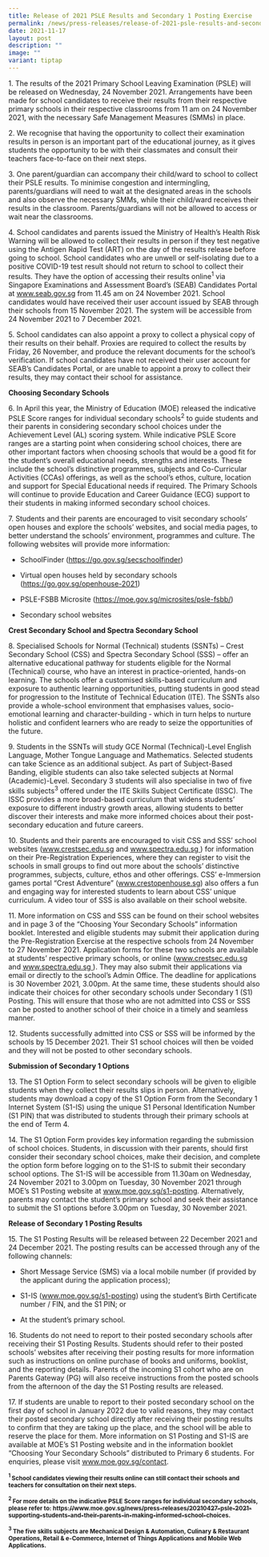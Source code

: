 ```yaml
---
title: Release of 2021 PSLE Results and Secondary 1 Posting Exercise
permalink: /news/press-releases/release-of-2021-psle-results-and-secondary-1-posting-exercise/
date: 2021-11-17
layout: post
description: ""
image: ""
variant: tiptap
---
```

<p>1. The results of the 2021 Primary School Leaving Examination (PSLE) will
be released on Wednesday, 24 November 2021. Arrangements have been made
for school candidates to receive their results from their respective primary
schools in their respective classrooms from 11 am on 24 November 2021,
with the necessary Safe Management Measures (SMMs) in place.</p>
<p>2. We recognise that having the opportunity to collect their examination
results in person is an important part of the educational journey, as it
gives students the opportunity to be with their classmates and consult
their teachers face-to-face on their next steps.</p>
<p>3. One parent/guardian can accompany their child/ward to school to collect
their PSLE results. To minimise congestion and intermingling, parents/guardians
will need to wait at the designated areas in the schools and also observe
the necessary SMMs, while their child/ward receives their results in the
classroom. Parents/guardians will not be allowed to access or wait near
the classrooms.</p>
<p>4. School candidates and parents issued the Ministry of Health’s Health
Risk Warning will be allowed to collect their results in person if they
test negative using the Antigen Rapid Test (ART) on the day of the results
release before going to school. School candidates who are unwell or self-isolating
due to a positive COVID-19 test result should not return to school to collect
their results. They have the option of accessing their results online<sup>1</sup> via
Singapore Examinations and Assessment Board’s (SEAB) Candidates Portal
at <a href="https://www.seab.gov.sg/" rel="noopener noreferrer nofollow" target="_blank"><u>www.seab.gov.sg</u></a> from
11.45 am on 24 November 2021. School candidates would have received their
user account issued by SEAB through their schools from 15 November 2021.
The system will be accessible from 24 November 2021 to 7 December 2021.</p>
<p>5. School candidates can also appoint a proxy to collect a physical copy
of their results on their behalf. Proxies are required to collect the results
by Friday, 26 November, and produce the relevant documents for the school’s
verification. If school candidates have not received their user account
for SEAB’s Candidates Portal, or are unable to appoint a proxy to collect
their results, they may contact their school for assistance.</p>
<p><strong>Choosing Secondary Schools</strong>
</p>
<p>6. In April this year, the Ministry of Education (MOE) released the indicative
PSLE Score ranges for individual secondary schools<sup>2</sup> to guide
students and their parents in considering secondary school choices under
the Achievement Level (AL) scoring system. While indicative PSLE Score
ranges are a starting point when considering school choices, there are
other important factors when choosing schools that would be a good fit
for the student’s overall educational needs, strengths and interests. These
include the school’s distinctive programmes, subjects and Co-Curricular
Activities (CCAs) offerings, as well as the school’s ethos, culture, location
and support for Special Educational needs if required. The Primary Schools
will continue to provide Education and Career Guidance (ECG) support to
their students in making informed secondary school choices.</p>
<p>7. Students and their parents are encouraged to visit secondary schools’
open houses and explore the schools’ websites, and social media pages,
to better understand the schools’ environment, programmes and culture.
The following websites will provide more information:</p>
<ul data-tight="true" class="tight">
<li>
<p>SchoolFinder (<a href="https://go.gov.sg/secschoolfinder" rel="noopener noreferrer nofollow" target="_blank"><u>https://go.gov.sg/secschoolfinder</u></a>)</p>
</li>
<li>
<p>Virtual open houses held by secondary schools (<a href="https://go.gov.sg/openhouse-2021" rel="noopener noreferrer nofollow" target="_blank"><u>https://go.gov.sg/openhouse-2021</u></a>)</p>
</li>
<li>
<p>PSLE-FSBB Microsite (<a href="https://moe.gov.sg/microsites/psle-fsbb/" rel="noopener noreferrer nofollow" target="_blank"><u>https://moe.gov.sg/microsites/psle-fsbb/</u></a>)</p>
</li>
<li>
<p>Secondary school websites</p>
</li>
</ul>
<p><strong>Crest Secondary School and Spectra Secondary School</strong>
</p>
<p>8. Specialised Schools for Normal (Technical) students (SSNTs) – Crest
Secondary School (CSS) and Spectra Secondary School (SSS) – offer an alternative
educational pathway for students eligible for the Normal (Technical) course,
who have an interest in practice-oriented, hands-on learning. The schools
offer a customised skills-based curriculum and exposure to authentic learning
opportunities, putting students in good stead for progression to the Institute
of Technical Education (ITE). The SSNTs also provide a whole-school environment
that emphasises values, socio-emotional learning and character-building
- which in turn helps to nurture holistic and confident learners who are
ready to seize the opportunities of the future.</p>
<p>9. Students in the SSNTs will study GCE Normal (Technical)-Level English
Language, Mother Tongue Language and Mathematics. Selected students can
take Science as an additional subject. As part of Subject-Based Banding,
eligible students can also take selected subjects at Normal (Academic)-Level.
Secondary 3 students will also specialise in two of five skills subjects<sup>3</sup> offered
under the ITE Skills Subject Certificate (ISSC). The ISSC provides a more
broad-based curriculum that widens students’ exposure to different industry
growth areas, allowing students to better discover their interests and
make more informed choices about their post-secondary education and future
careers.</p>
<p>10. Students and their parents are encouraged to visit CSS and SSS’ school
websites (<a href="www.crestsec.edu.sg" rel="noopener noreferrer nofollow" target="_blank"><u>www.crestsec.edu.sg</u></a> and
<a href="www.spectra.edu.sg" rel="noopener noreferrer nofollow" target="_blank"><u>www.spectra.edu.sg</u>
</a>) for information on their Pre-Registration Experiences, where they can
register to visit the schools in small groups to find out more about the
schools’ distinctive programmes, subjects, culture, ethos and other offerings.
CSS’ e-Immersion games portal “Crest Adventure” (<a href="www.crestopenhouse.sg" rel="noopener noreferrer nofollow" target="_blank">www.crestopenhouse.sg</a>) also offers a fun
and engaging way for interested students to learn about CSS’ unique curriculum.
A video tour of SSS is also available on their school website.</p>
<p>11. More information on CSS and SSS can be found on their school websites
and in page 3 of the “Choosing Your Secondary Schools” information booklet.
Interested and eligible students may submit their application during the
Pre-Registration Exercise at the respective schools from 24 November to
27 November 2021. Application forms for these two schools are available
at students’ respective primary schools, or online (<a href="www.crestsec.edu.sg" rel="noopener noreferrer nofollow" target="_blank"><u>www.crestsec.edu.sg</u></a> and
<a href="www.spectra.edu.sg" rel="noopener noreferrer nofollow" target="_blank"><u>www.spectra.edu.sg</u>
</a>). They may also submit their applications via email or directly to the
school’s Admin Office. The deadline for applications is 30 November 2021,
3.00pm. At the same time, these students should also indicate their choices
for other secondary schools under Secondary 1 (S1) Posting. This will ensure
that those who are not admitted into CSS or SSS can be posted to another
school of their choice in a timely and seamless manner.</p>
<p>12. Students successfully admitted into CSS or SSS will be informed by
the schools by 15 December 2021. Their S1 school choices will then be voided
and they will not be posted to other secondary schools.</p>
<p><strong>Submission of Secondary 1 Options</strong>
</p>
<p>13. The S1 Option Form to select secondary schools will be given to eligible
students when they collect their results slips in person. Alternatively,
students may download a copy of the S1 Option Form from the Secondary 1
Internet System (S1-IS) using the unique S1 Personal Identification Number
(S1 PIN) that was distributed to students through their primary schools
at the end of Term 4.</p>
<p>14. The S1 Option Form provides key information regarding the submission
of school choices. Students, in discussion with their parents, should first
consider their secondary school choices, make their decision, and complete
the option form before logging on to the S1-IS to submit their secondary
school options. The S1-IS will be accessible from 11.30am on Wednesday,
24 November 2021 to 3.00pm on Tuesday, 30 November 2021 through MOE’s S1
Posting website at <a href="www.moe.gov.sg/s1-posting" rel="noopener noreferrer nofollow" target="_blank"><u>www.moe.gov.sg/s1-posting</u></a>.
Alternatively, parents may contact the student’s primary school and seek
their assistance to submit the S1 options before 3.00pm on Tuesday, 30
November 2021.</p>
<p><strong>Release of Secondary 1 Posting Results</strong>
</p>
<p>15. The S1 Posting Results will be released between 22 December 2021 and
24 December 2021. The posting results can be accessed through any of the
following channels:</p>
<ul data-tight="true" class="tight">
<li>
<p>Short Message Service (SMS) via a local mobile number (if provided by
the applicant during the application process);</p>
</li>
<li>
<p>S1-IS (<a href="www.moe.gov.sg/s1-posting" rel="noopener noreferrer nofollow" target="_blank"><u>www.moe.gov.sg/s1-posting</u></a>)
using the student’s Birth Certificate number / FIN, and the S1 PIN; or</p>
</li>
<li>
<p>At the student’s primary school.</p>
</li>
</ul>
<p>16. Students do not need to report to their posted secondary schools after
receiving their S1 Posting Results. Students should refer to their posted
schools’ websites after receiving their posting results for more information
such as instructions on online purchase of books and uniforms, booklist,
and the reporting details. Parents of the incoming S1 cohort who are on
Parents Gateway (PG) will also receive instructions from the posted schools
from the afternoon of the day the S1 Posting results are released.</p>
<p>17. If students are unable to report to their posted secondary school
on the first day of school in January 2022 due to valid reasons, they may
contact their posted secondary school directly after receiving their posting
results to confirm that they are taking up the place, and the school will
be able to reserve the place for them. More information on S1 Posting and
S1-IS are available at MOE’s S1 Posting website and in the information
booklet “Choosing Your Secondary Schools” distributed to Primary 6 students.
For enquiries, please visit <a href="www.moe.gov.sg/contact" rel="noopener noreferrer nofollow" target="_blank"><u>www.moe.gov.sg/contact</u></a>.</p>
<p><strong><sup><sub>1 </sub></sup><sub>School candidates viewing their results online can still contact their schools and teachers for consultation on their next steps.</sub></strong>
</p>
<p><strong><sup><sub>2 </sub></sup><sub>For more details on the indicative PSLE Score ranges for individual secondary schools, please refer to: </sub><a href="https://www.moe.gov.sg/news/press-releases/20210427-psle-2021-supporting-students-and-their-parents-in-making-informed-school-choices" rel="noopener noreferrer nofollow" target="_blank"><sub>https://www.moe.gov.sg/news/press-releases/20210427-psle-2021-supporting-students-and-their-parents-in-making-informed-school-choices</sub></a><sub>.</sub></strong>
</p>
<p><strong><sup><sub>3</sub></sup><sub> The five skills subjects are Mechanical Design &amp; Automation, Culinary &amp; Restaurant Operations, Retail &amp; e-Commerce, Internet of Things Applications and Mobile Web Applications.</sub></strong>
</p>
<p></p>